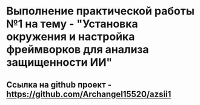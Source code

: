 # Выполнение практической работы №1 на тему - "Установка окружения и настройка фреймворков для анализа защищенности ИИ"

## Ссылка на github проект - https://github.com/Archangel15520/azsii1
